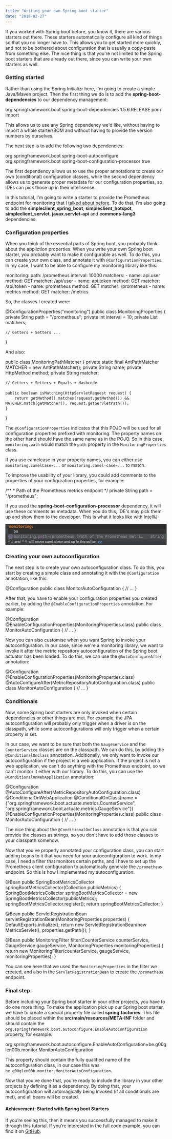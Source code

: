 ```yaml
---
title: "Writing your own Spring boot starter"
date: "2018-02-27"
---
```


If you worked with Spring boot before, you know it, there are various starters out there. These starters automatically configure all kind of things so that you no longer have to. This allows you to get started more quickly, and not to be bothered about configuration that is usually a copy-paste from something else. The nice thing is that you're not limited to the Spring boot starters that are already out there, since you can write your own starters as well.

### Getting started

Rather than using the Spring Initializr here, I'm going to create a simple Java/Maven project. Then the first thing we do is to add the **spring-boot-dependencies** to our dependency management:

<dependencyManagement>
    <dependencies>
        <dependency>
            <groupId>org.springframework.boot</groupId>
            <artifactId>spring-boot-dependencies</artifactId>
            <version>1.5.6.RELEASE</version>
            <type>pom</type>
            <scope>import</scope>
        </dependency>
    </dependencies>
</dependencyManagement>

This allows us to use any Spring dependency we'd like, without having to import a whole starter/BOM and without having to provide the version numbers by ourselves.

The next step is to add the following two dependencies:

<dependency>
    <groupId>org.springframework.boot</groupId>
    <artifactId>spring-boot-autoconfigure</artifactId>
</dependency>
<dependency>
    <groupId>org.springframework.boot</groupId>
    <artifactId>spring-boot-configuration-processor</artifactId>
    <optional>true</optional>
</dependency>

The first dependency allows us to use the proper annotations to create our own (conditional) configuration classes, while the second dependency allows us to generate proper metadata for our configuration properties, so IDEs can pick those up in their intellisense.

In this tutorial, I'm going to write a starter to provide the Prometheus endpoint for monitoring that I [talked about before](https://wordpress.g00glen00b.be/monitoring-spring-prometheus-grafana/). To do that, I'm also going to add the **simpleclient\_spring\_boot**, **simpleclient\_hotspot**, **simpleclient\_servlet**, **javax.servlet-api** and **commons-lang3** dependencies.

### Configuration properties

When you think of the essential parts of Spring boot, you probably think about the appliction properties. When you write your own Spring boot starter, you probably want to make it configurable as well. To do this, you can create your own class, and annotate it with `@ConfigurationProperties`. In my case, I want to be able to configure my monitoring library like this:

monitoring:
  path: /prometheus
  interval: 10000
  matchers:
    - name: api.user
      method: GET
      matcher: /api/user
    - name: api.token
      method: GET
      matcher: /api/token
    - name: prometheus
      method: GET
      matcher: /prometheus
    - name: metrics
      method: GET
      matcher: /metrics

So, the classes I created were:

@ConfigurationProperties("monitoring")
public class MonitoringProperties {
    private String path = "/prometheus";
    private int interval = 10;
    private List<MonitoringPathMatcher> matchers;

    // Getters + Setters ...
}

And also:

public class MonitoringPathMatcher {
    private static final AntPathMatcher MATCHER = new AntPathMatcher();
    private String name;
    private HttpMethod method;
    private String matcher;

    // Getters + Setters + Equals + Hashcode

    public boolean isMatching(HttpServletRequest request) {
        return getMethod().matches(request.getMethod()) && MATCHER.match(getMatcher(), request.getServletPath());
    }
}

The `@ConfigurationProperties` indicates that this POJO will be used for all configuration properties prefixed with monitoring. The property names on the other hand should have the same name as in the POJO. So in this case, `monitoring.path` would match the `path` property in the `MonitoringProperties` class.

If you use camelcase in your property names, you can either use `monitoring.camelCase=...` or `monitoring.camel-case=...` to match.

To improve the usability of your library, you could add comments to the properties of your configuration properties, for example:

/\*\*
 \* Path of the Prometheus metrics endpoint
 \*/
private String path = "/prometheus";

If you used the **spring-boot-configuration-processor** dependency, it will use these comments as metadata. When you do this, IDE's may pick them up and show them to the developer. This is what it looks like with IntelliJ:

[![IntelliJ configuration properties intellisense](images/Screenshot-2018-01-14-17.19.37.png)](https://wordpress.g00glen00b.be/wp-content/uploads/2018/01/Screenshot-2018-01-14-17.19.37.png)

### Creating your own autoconfiguration

The next step is to create your own autoconfiguration class. To do this, you start by creating a simple class and annotating it with the `@Configuration` annotation, like this:

@Configuration
public class MonitorAutoConfiguration {
    // ...
}

After that, you have to enable your configuration properties you created earlier, by adding the `@EnableConfigurationProperties` annotation. For example:

@Configuration
@EnableConfigurationProperties(MonitoringProperties.class)
public class MonitorAutoConfiguration {
    // ...
}

Now you can also customise when you want Spring to invoke your autoconfiguration. In our case, since we're a monitoring library, we want to invoke it after the metric repository autoconfiguration of the Spring boot actuator has been loaded. To do this, we can use the `@AutoConfigureAfter` annotation:

@Configuration
@EnableConfigurationProperties(MonitoringProperties.class)
@AutoConfigureAfter(MetricRepositoryAutoConfiguration.class)
public class MonitorAutoConfiguration {
    // ...
}

### Conditionals

Now, some Spring boot starters are only invoked when certain dependencies or other things are met. For example, the JPA autoconfiguration will probably only trigger when a driver is on the classpath, while some autoconfigurations will only trigger when a certain property is set.

In our case, we want to be sure that both the `GaugeService` and the `CounterService` classes are on the classpath. We can do this, by adding the `@ConditionalOnClass` annotation. Additionally, we only want to invoke our autoconfiguration if the project is a web application. If the project is not a web application, we can't do anything with the Prometheus endpoint, so we can't monitor it either with our library. To do this, you can use the `@ConditionalOnWebApplication` annotation:

@Configuration
@AutoConfigureAfter(MetricRepositoryAutoConfiguration.class)
@ConditionalOnWebApplication
@ConditionalOnClass(name = {"org.springframework.boot.actuate.metrics.CounterService", "org.springframework.boot.actuate.metrics.GaugeService"})
@EnableConfigurationProperties(MonitoringProperties.class)
public class MonitorAutoConfiguration {
    // ...
}

The nice thing about the `@ConditionalOnClass` annotation is that you can provide the classes as strings, so you don't have to add those classes to your classpath somehow.

Now that you've properly annotated your configuration class, you can start adding beans to it that you need for your autoconfiguration to work. In my case, I need a filter that monitors certain paths, and I have to set up the Prometheus client configuration to automatically generate the `/prometheus` endpoint. So this is how I implemented my autoconfiguration:

@Bean
public SpringBootMetricsCollector springBootMetricsCollector(Collection<PublicMetrics> publicMetrics) {
    SpringBootMetricsCollector springBootMetricsCollector = new SpringBootMetricsCollector(publicMetrics);
    springBootMetricsCollector.register();
    return springBootMetricsCollector;
}

@Bean
public ServletRegistrationBean servletRegistrationBean(MonitoringProperties properties) {
    DefaultExports.initialize();
    return new ServletRegistrationBean(new MetricsServlet(), properties.getPath());
}

@Bean
public MonitoringFilter filter(CounterService counterService, GaugeService gaugeService, MonitoringProperties monitoringProperties) {
    return new MonitoringFilter(counterService, gaugeService, monitoringProperties);
}

You can see here that we used the `MonitoringProperties` in the filter we created, and also in the `ServletRegistrationBean` to create the `/prometheus` endpoint.

### Final step

Before including your Spring boot starter in your other projects, you have to do one more thing. To make the application pick up our Spring boot starter, we have to create a special property file called **spring.factories**. This file should be placed within the **src/main/resources/META-INF** folder and should contain the `org.springframework.boot.autoconfigure.EnableAutoConfiguration` property, for example:

org.springframework.boot.autoconfigure.EnableAutoConfiguration=be.g00glen00b.monitor.MonitorAutoConfiguration

This property should contain the fully qualified name of the autoconfiguration class, in our case this was `be.g00glen00b.monitor.MonitorAutoConfiguration`.

Now that you've done that, you're ready to include the library in your other projects by defining it as a dependency. By doing that, your autoconfiguration will automagically being invoked (if all conditionals are met), and all beans will be created.

#### Achievement: Started with Spring boot Starters

If you’re seeing this, then it means you successfully managed to make it through this tutorial. If you’re interested in the full code example, you can find it on [GitHub](https://github.com/g00glen00b/microservice-demo/tree/master/monitor-starter).

